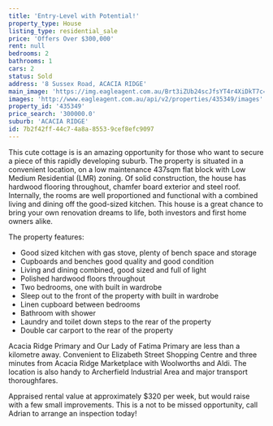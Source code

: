 ```yaml
---
title: 'Entry-Level with Potential!'
property_type: House
listing_type: residential_sale
price: 'Offers Over $300,000'
rent: null
bedrooms: 2
bathrooms: 1
cars: 2
status: Sold
address: '8 Sussex Road, ACACIA RIDGE'
main_image: 'https://img.eagleagent.com.au/Brt3iZUb24scJfsYT4r4XiDkT7c=/1280x854/smart/https://s3-us-west-2.amazonaws.com/eagleagent-orig/images/6823459/121485018-image-M.jpg'
images: 'http://www.eagleagent.com.au/api/v2/properties/435349/images'
property_id: '435349'
price_search: '300000.0'
suburb: 'ACACIA RIDGE'
id: 7b2f42ff-44c7-4a8a-8553-9cef8efc9097
---
```

This cute cottage is is an amazing opportunity for those who want to secure a piece of this rapidly developing suburb. The property is situated in a convenient location, on a low maintenance 437sqm flat block with Low Medium Residential (LMR) zoning. Of solid construction, the house has hardwood flooring throughout, chamfer board exterior and steel roof. Internally, the rooms are well proportioned and functional with a combined living and dining off the good-sized kitchen. This house is a great chance to bring your own renovation dreams to life, both investors and first home owners alike.

The property features:

*  Good sized kitchen with gas stove, plenty of bench space and storage
*  Cupboards and benches good quality and good condition
*  Living and dining combined, good sized and full of light
*  Polished hardwood floors throughout
*  Two bedrooms, one with built in wardrobe
*  Sleep out to the front of the property with built in wardrobe
*  Linen cupboard between bedrooms
*  Bathroom with shower
*  Laundry and toilet down steps to the rear of the property
*  Double car carport to the rear of the property

Acacia Ridge Primary and Our Lady of Fatima Primary are less than a kilometre away. Convenient to Elizabeth Street Shopping Centre and three minutes from Acacia Ridge Marketplace with Woolworths and Aldi. The location is also handy to Archerfield Industrial Area and major transport thoroughfares.

Appraised rental value at approximately $320 per week, but would raise with a few small improvements. This is a not to be missed opportunity, call Adrian to arrange an inspection today!